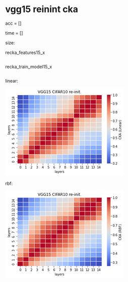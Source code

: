 # vgg15 reinint cka
acc = [] 

time = []

size:

recka_features15_x
```

```

recka_train_model15_x
```

```

linear:

![recka15linear](recka15linear.png)

rbf:

![recka15rbf](recka15rbf.png)
